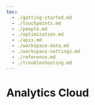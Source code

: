 ```yaml
---
toc:
  - ./getting-started.md
  - ./touchpoints.md
  - ./people.md
  - ./optimization.md
  - ./apis.md
  - ./workspace-data.md
  - ./workspace-settings.md
  - ./reference.md
  - ./troubleshooting.md
---
```

# Analytics Cloud
